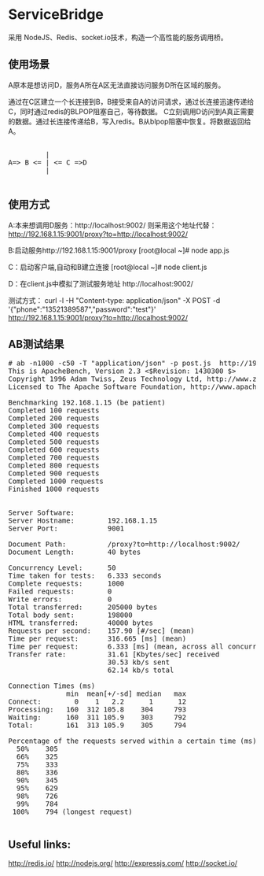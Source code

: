 ServiceBridge
=============
采用 NodeJS、Redis、socket.io技术，构造一个高性能的服务调用桥。

使用场景
-----------

A原本是想访问D，服务A所在A区无法直接访问服务D所在区域的服务。

通过在C区建立一个长连接到B，B接受来自A的访问请求，通过长连接迅速传递给C，同时通过redis的BLPOP阻塞自己，等待数据。
C立刻调用D访问到A真正需要的数据。通过长连接传递给B，写入redis。B从blpop阻塞中恢复。将数据返回给A。
<pre>

         |
A=> B <= | <= C =>D
         |

</pre>

使用方式
-----------
A:本来想调用D服务：http://localhost:9002/
则采用这个地址代替： http://192.168.1.15:9001/proxy?to=http://localhost:9002/

B:启动服务http://192.168.1.15:9001/proxy
[root@local ~]# node app.js

C：启动客户端,自动和B建立连接
[root@local ~]# node client.js

D：在client.js中模拟了测试服务地址
http://localhost:9002/

测试方式：
 curl -l -H "Content-type: application/json" -X POST -d '{"phone":"13521389587","password":"test"}' http://192.168.1.15:9001/proxy?to=http://localhost:9002/



AB测试结果
------------
<pre>
# ab -n1000 -c50 -T "application/json" -p post.js  http://192.168.1.15:9001/proxy?to=http://localhost:9002/
This is ApacheBench, Version 2.3 <$Revision: 1430300 $>
Copyright 1996 Adam Twiss, Zeus Technology Ltd, http://www.zeustech.net/
Licensed to The Apache Software Foundation, http://www.apache.org/

Benchmarking 192.168.1.15 (be patient)
Completed 100 requests
Completed 200 requests
Completed 300 requests
Completed 400 requests
Completed 500 requests
Completed 600 requests
Completed 700 requests
Completed 800 requests
Completed 900 requests
Completed 1000 requests
Finished 1000 requests


Server Software:
Server Hostname:        192.168.1.15
Server Port:            9001

Document Path:          /proxy?to=http://localhost:9002/
Document Length:        40 bytes

Concurrency Level:      50
Time taken for tests:   6.333 seconds
Complete requests:      1000
Failed requests:        0
Write errors:           0
Total transferred:      205000 bytes
Total body sent:        198000
HTML transferred:       40000 bytes
Requests per second:    157.90 [#/sec] (mean)
Time per request:       316.665 [ms] (mean)
Time per request:       6.333 [ms] (mean, across all concurrent requests)
Transfer rate:          31.61 [Kbytes/sec] received
                        30.53 kb/s sent
                        62.14 kb/s total

Connection Times (ms)
              min  mean[+/-sd] median   max
Connect:        0    1   2.2      1      12
Processing:   160  312 105.8    304     793
Waiting:      160  311 105.9    303     792
Total:        161  313 105.9    305     794

Percentage of the requests served within a certain time (ms)
  50%    305
  66%    325
  75%    333
  80%    336
  90%    345
  95%    629
  98%    726
  99%    784
 100%    794 (longest request)

</pre>

Useful links:
-------------
http://redis.io/
http://nodejs.org/
http://expressjs.com/
http://socket.io/
